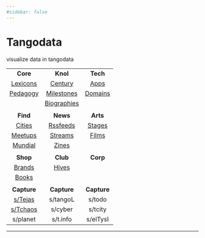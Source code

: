 ```yaml
---
#sidebar: false
---
```


# Tangodata

visualize data in tangodata

| | | |
|:---:|:---:|:---:|
| **Core** | **Knol** | **Tech** |
| [Lexicons](/core/lexicons) | [Century](/knol/century) | [Apps](/tech/apps) | |
| [Pedagogy](/core/pedagogy) | [Milestones](/knol/milestones) |[Domains](/tech/domains) | |
| | [Biographies](/knol/biographies)  | | |
| | | | |
| **Find** | **News** | **Arts** |
| [Cities](/find/cities) | [Rssfeeds](/news/rssfeeds) | [Stages](/arts/stages) |
| [Meetups](/find/meetups) | [Streams](/news/streams) | [Films](/arts/films)
| [Mundial](/find/mundial) | [Zines](/news/zines) | |
| | | |
| **Shop** | **Club** | **Corp** |
| [Brands](/shop/brands)  | [Hives](/club/hives) | |
| [Books](/shop/books) | | |
| | | |
| **Capture** | **Capture** | **Capture** |
| [s/Tejas](https://www.tejastango.com) | s/tangoL | s/todo |
| [s/Tchaos](https://www.tangoandchaos.org) | s/cyber | s/tcity |
| s/planet | s/t.info | s/elTysI |


***
<div class="highlighted">
    <vpversion/>
</div>

